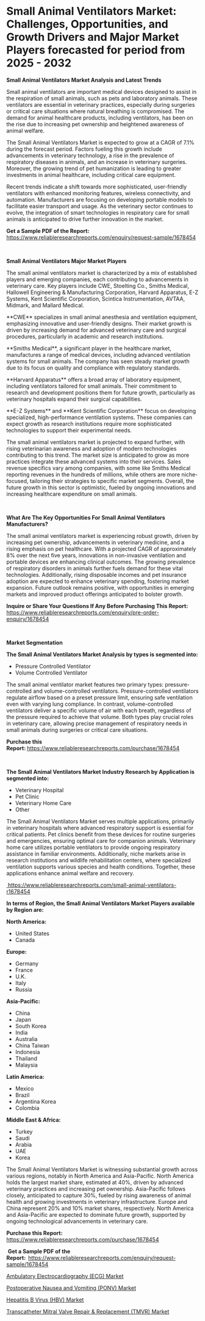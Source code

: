 <p><h1>Small Animal Ventilators Market: Challenges, Opportunities, and Growth Drivers and Major Market Players forecasted for period from 2025 - 2032</h1></p><p><strong>Small Animal Ventilators Market Analysis and Latest Trends</strong></p>
<p><p>Small animal ventilators are important medical devices designed to assist in the respiration of small animals, such as pets and laboratory animals. These ventilators are essential in veterinary practices, especially during surgeries or critical care situations where natural breathing is compromised. The demand for animal healthcare products, including ventilators, has been on the rise due to increasing pet ownership and heightened awareness of animal welfare.</p><p>The Small Animal Ventilators Market is expected to grow at a CAGR of 7.1% during the forecast period. Factors fueling this growth include advancements in veterinary technology, a rise in the prevalence of respiratory diseases in animals, and an increase in veterinary surgeries. Moreover, the growing trend of pet humanization is leading to greater investments in animal healthcare, including critical care equipment.</p><p>Recent trends indicate a shift towards more sophisticated, user-friendly ventilators with enhanced monitoring features, wireless connectivity, and automation. Manufacturers are focusing on developing portable models to facilitate easier transport and usage. As the veterinary sector continues to evolve, the integration of smart technologies in respiratory care for small animals is anticipated to drive further innovation in the market.</p></p>
<p><strong>Get a Sample PDF of the Report:&nbsp;</strong> <a href="https://www.reliableresearchreports.com/enquiry/request-sample/1678454?utm_campaign=2219&utm_medium=2&utm_source=Github&utm_content=ia&utm_term=03032025&utm_id=small-animal-ventilators">https://www.reliableresearchreports.com/enquiry/request-sample/1678454</a></p>
<p>&nbsp;</p>
<p><strong>Small Animal Ventilators Major Market Players</strong></p>
<p><p>The small animal ventilators market is characterized by a mix of established players and emerging companies, each contributing to advancements in veterinary care. Key players include CWE, Stoelting Co., Smiths Medical, Hallowell Engineering & Manufacturing Corporation, Harvard Apparatus, E-Z Systems, Kent Scientific Corporation, Scintica Instrumentation, AVTAA, Midmark, and Mallard Medical.</p><p>**CWE** specializes in small animal anesthesia and ventilation equipment, emphasizing innovative and user-friendly designs. Their market growth is driven by increasing demand for advanced veterinary care and surgical procedures, particularly in academic and research institutions. </p><p>**Smiths Medical**, a significant player in the healthcare market, manufactures a range of medical devices, including advanced ventilation systems for small animals. The company has seen steady market growth due to its focus on quality and compliance with regulatory standards. </p><p>**Harvard Apparatus** offers a broad array of laboratory equipment, including ventilators tailored for small animals. Their commitment to research and development positions them for future growth, particularly as veterinary hospitals expand their surgical capabilities.</p><p>**E-Z Systems** and **Kent Scientific Corporation** focus on developing specialized, high-performance ventilation systems. These companies can expect growth as research institutions require more sophisticated technologies to support their experimental needs. </p><p>The small animal ventilators market is projected to expand further, with rising veterinarian awareness and adoption of modern technologies contributing to this trend. The market size is anticipated to grow as more practices integrate these advanced systems into their services. Sales revenue specifics vary among companies, with some like Smiths Medical reporting revenues in the hundreds of millions, while others are more niche-focused, tailoring their strategies to specific market segments. Overall, the future growth in this sector is optimistic, fueled by ongoing innovations and increasing healthcare expenditure on small animals.</p></p>
<p>&nbsp;</p>
<p><strong>What Are The Key Opportunities For Small Animal Ventilators Manufacturers?</strong></p>
<p><p>The small animal ventilators market is experiencing robust growth, driven by increasing pet ownership, advancements in veterinary medicine, and a rising emphasis on pet healthcare. With a projected CAGR of approximately 8% over the next five years, innovations in non-invasive ventilation and portable devices are enhancing clinical outcomes. The growing prevalence of respiratory disorders in animals further fuels demand for these vital technologies. Additionally, rising disposable incomes and pet insurance adoption are expected to enhance veterinary spending, fostering market expansion. Future outlook remains positive, with opportunities in emerging markets and improved product offerings anticipated to bolster growth.</p></p>
<p><strong>Inquire or Share Your Questions If Any Before Purchasing This Report:</strong> <a href="https://www.reliableresearchreports.com/enquiry/pre-order-enquiry/1678454?utm_campaign=2219&utm_medium=2&utm_source=Github&utm_content=ia&utm_term=03032025&utm_id=small-animal-ventilators">https://www.reliableresearchreports.com/enquiry/pre-order-enquiry/1678454</a></p>
<p>&nbsp;</p>
<p><strong>Market Segmentation</strong></p>
<p><strong>The Small Animal Ventilators Market Analysis by types is segmented into:</strong></p>
<p><ul><li>Pressure Controlled Ventilator</li><li>Volume Controlled Ventilator</li></ul></p>
<p><p>The small animal ventilator market features two primary types: pressure-controlled and volume-controlled ventilators. Pressure-controlled ventilators regulate airflow based on a preset pressure limit, ensuring safe ventilation even with varying lung compliance. In contrast, volume-controlled ventilators deliver a specific volume of air with each breath, regardless of the pressure required to achieve that volume. Both types play crucial roles in veterinary care, allowing precise management of respiratory needs in small animals during surgeries or critical care situations.</p></p>
<p><strong>Purchase this Report:&nbsp;</strong><a href="https://www.reliableresearchreports.com/purchase/1678454?utm_campaign=2219&utm_medium=2&utm_source=Github&utm_content=ia&utm_term=03032025&utm_id=small-animal-ventilators">https://www.reliableresearchreports.com/purchase/1678454</a></p>
<p>&nbsp;</p>
<p><strong>The Small Animal Ventilators Market Industry Research by Application is segmented into:</strong></p>
<p><ul><li>Veterinary Hospital</li><li>Pet Clinic</li><li>Veterinary Home Care</li><li>Other</li></ul></p>
<p><p>The Small Animal Ventilators Market serves multiple applications, primarily in veterinary hospitals where advanced respiratory support is essential for critical patients. Pet clinics benefit from these devices for routine surgeries and emergencies, ensuring optimal care for companion animals. Veterinary home care utilizes portable ventilators to provide ongoing respiratory assistance in familiar environments. Additionally, niche markets arise in research institutions and wildlife rehabilitation centers, where specialized ventilation supports various species and health conditions. Together, these applications enhance animal welfare and recovery.</p></p>
<p><a href="https://www.reliableresearchreports.com/small-animal-ventilators-r1678454?utm_campaign=2219&utm_medium=2&utm_source=Github&utm_content=ia&utm_term=03032025&utm_id=small-animal-ventilators">&nbsp;https://www.reliableresearchreports.com/small-animal-ventilators-r1678454</a></p>
<p><strong>In terms of Region, the Small Animal Ventilators Market Players available by Region are:</strong></p>
<p>
    <p> <strong> North America: </strong>
        <ul>
            <li>United States</li>
            <li>Canada</li>
        </ul>
        </p> 
    <p> <strong> Europe: </strong>
        <ul>
            <li>Germany</li>
            <li>France</li>
            <li>U.K.</li>
            <li>Italy</li>
            <li>Russia</li>
        </ul>
        </p> 
    <p> <strong> Asia-Pacific: </strong>
        <ul>
            <li>China</li>
            <li>Japan</li>
            <li>South Korea</li>
            <li>India</li>
            <li>Australia</li>
            <li>China Taiwan</li>
            <li>Indonesia</li>
            <li>Thailand</li>
            <li>Malaysia</li>
        </ul>
        </p> 
    <p> <strong> Latin America: </strong>
        <ul>
            <li>Mexico</li>
            <li>Brazil</li>
            <li>Argentina Korea</li>
            <li>Colombia</li>
        </ul>
        </p> 
    <p> <strong> Middle East & Africa: </strong>
        <ul>
            <li>Turkey</li>
            <li>Saudi</li>
            <li>Arabia</li>
            <li>UAE</li>
            <li>Korea</li>
        </ul>
    </p>
    </p>
<p><p>The Small Animal Ventilators Market is witnessing substantial growth across various regions, notably in North America and Asia-Pacific. North America holds the largest market share, estimated at 40%, driven by advanced veterinary practices and increasing pet ownership. Asia-Pacific follows closely, anticipated to capture 30%, fueled by rising awareness of animal health and growing investments in veterinary infrastructure. Europe and China represent 20% and 10% market shares, respectively. North America and Asia-Pacific are expected to dominate future growth, supported by ongoing technological advancements in veterinary care.</p></p>
<p><strong>Purchase this Report: </strong><a href="https://www.reliableresearchreports.com/purchase/1678454?utm_campaign=2219&utm_medium=2&utm_source=Github&utm_content=ia&utm_term=03032025&utm_id=small-animal-ventilators">https://www.reliableresearchreports.com/purchase/1678454</a></p>
<p>&nbsp;<strong>Get a Sample PDF of the Report:&nbsp;&nbsp;</strong><a href="https://www.reliableresearchreports.com/enquiry/request-sample/1678454?utm_campaign=2219&utm_medium=2&utm_source=Github&utm_content=ia&utm_term=03032025&utm_id=small-animal-ventilators">https://www.reliableresearchreports.com/enquiry/request-sample/1678454</a></p>
<p><strong></strong></p>
<p><p><a href="https://github.com/groszsaoudrd/Market-Research-Report-List-1/blob/main/ambulatory-electrocardiography-ecg-market.md?utm_campaign=2219&utm_medium=2&utm_source=Github&utm_content=ia&utm_term=03032025&utm_id=small-animal-ventilators">Ambulatory Electrocardiography (ECG) Market</a></p><p><a href="https://github.com/lenjakam/Market-Research-Report-List-1/blob/main/postoperative-nausea-and-vomiting-ponv-market.md?utm_campaign=2219&utm_medium=2&utm_source=Github&utm_content=ia&utm_term=03032025&utm_id=small-animal-ventilators">Postoperative Nausea and Vomiting (PONV) Market</a></p><p><a href="https://github.com/quiraytaibat/Market-Research-Report-List-1/blob/main/hepatitis-b-virus-hbv-market.md?utm_campaign=2219&utm_medium=2&utm_source=Github&utm_content=ia&utm_term=03032025&utm_id=small-animal-ventilators">Hepatitis B Virus (HBV) Market</a></p><p><a href="https://github.com/denuetkachci/Market-Research-Report-List-1/blob/main/transcatheter-mitral-valve-repair-replacement-tmvr-market.md?utm_campaign=2219&utm_medium=2&utm_source=Github&utm_content=ia&utm_term=03032025&utm_id=small-animal-ventilators">Transcatheter Mitral Valve Repair & Replacement (TMVR) Market</a></p></p>